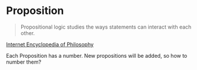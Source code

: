 # Proposition

> Propositional logic studies the ways statements can interact with each other.

[Internet Encyclopedia of Philosophy](https://iep.utm.edu/propositional-logic-sentential-logic/)

Each Proposition has a number. New propositions will be added, so how to number them?